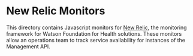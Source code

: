 # New Relic Monitors

This directory contains Javascript monitors for [New Relic](https://newrelic.com), the monitoring framework for Watson Foundation for Health solutions. These monitors allow an operations team to track service availability for instances of the Management API.
